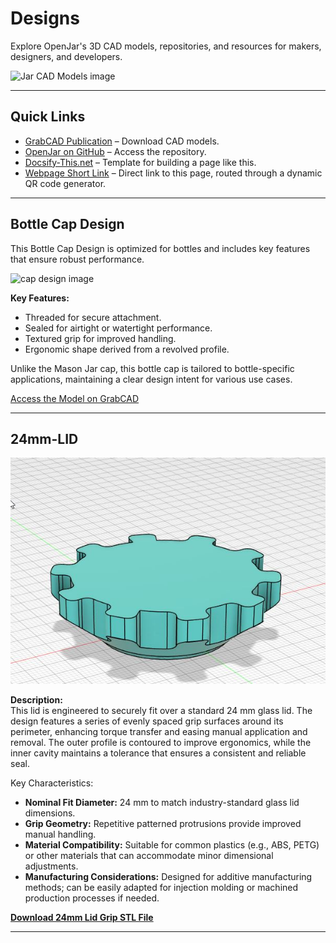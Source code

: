 # Designs

Explore OpenJar's 3D CAD models, repositories, and resources for makers, designers, and developers.

![Jar CAD Models image](https://d2t1xqejof9utc.cloudfront.net/screenshots/pics/f4bd3216fb07e0610818bb71d688dfc8/large.png "cad models image")

---

## Quick Links  
- [GrabCAD Publication](https://grabcad.com/library/openjar-1) – Download CAD models.
- [OpenJar on GitHub](https://github.com/dmalawey/OpenJar) – Access the repository.
- [Docsify-This.net](https://docsify-this.net/#/) – Template for building a page like this.
- [Webpage Short Link](https://qr.page/g/2VtU8nxHXhN) – Direct link to this page, routed through a dynamic QR code generator.

---

## Bottle Cap Design

This Bottle Cap Design is optimized for bottles and includes key features that ensure robust performance.

![cap design image](https://d2t1xqejof9utc.cloudfront.net/screenshots/pics/1148c8c902ae0bd4ff8536bd32c8df54/original.jpg)

**Key Features:**
- Threaded for secure attachment.
- Sealed for airtight or watertight performance.
- Textured grip for improved handling.
- Ergonomic shape derived from a revolved profile.

Unlike the Mason Jar cap, this bottle cap is tailored to bottle-specific applications, maintaining a clear design intent for various use cases.

[Access the Model on GrabCAD](https://grabcad.com/library/cap-43)

---

## 24mm-LID

![24mm Lid Grip](img/24mm%20Lid%20Grip.jpg "24mm Lid Grip")

**Description:**  
This lid is engineered to securely fit over a standard 24 mm glass lid. The design features a series of evenly spaced grip surfaces around its perimeter, enhancing torque transfer and easing manual application and removal. The outer profile is contoured to improve ergonomics, while the inner cavity maintains a tolerance that ensures a consistent and reliable seal.

Key Characteristics:  
- **Nominal Fit Diameter:** 24 mm to match industry-standard glass lid dimensions.  
- **Grip Geometry:** Repetitive patterned protrusions provide improved manual handling.  
- **Material Compatibility:** Suitable for common plastics (e.g., ABS, PETG) or other materials that can accommodate minor dimensional adjustments.  
- **Manufacturing Considerations:** Designed for additive manufacturing methods; can be easily adapted for injection molding or machined production processes if needed.

[**Download 24mm Lid Grip STL File**](https://grabcad.com/library/24-mm-lid-grip-1)





---
